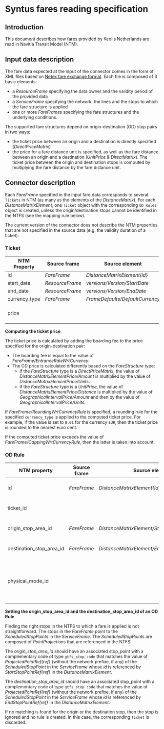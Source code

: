 # Syntus fares reading specification
## Introduction
This document describes how fares provided by Keolis Netherlands are read in Navitia Transit Model (NTM).

## Input data description
The fare data expected at the input of the connector comes in the form of XML files based on [Netex fare exchange format](http://www.normes-donnees-tc.org/wp-content/uploads/2014/07/BNTRA-CN03-GT7_N0064_prCEN_TS_278330_FV_E-part_3-v9-1.pdf). Each file is composed of 3 basic elements:
- a *ResourceFrame* specifying the data owner and the validity period of the provided data
- a *ServiceFrame* specifying the network, the lines and the stops to which the fare structure is applied
- one or more *FareFrame*s specifying the fare structures and the underlying conditions.

The supported fare structures depend on origin-destination (OD) stop pairs in two ways:
- the ticket price between an origin and a destination is directly specified (*DirectPriceMatrix*)
- the price for a fare distance unit is specified, as well as the fare distance between an origin and a destination (*UnitPrice* & *DirectMatrix*). The ticket price between the origin and destination stops is computed by multiplying the fare distance by the fare distance unit.

## Connector description
Each *FareFrame* specified in the input fare data corresponds to several `Tickets` in NTM (as many as the elements of the *DistanceMatrix*). For each *DistanceMatrixElement*, one `Ticket` object with the corresponding `OD Rules` object is created, unless the origin/destination stops cannot be identified in the NTFS (see the mapping rule below).

The current version of the connector does not describe the NTM properties that are not specified in the source data (e.g. the validity duration of a ticket).

### Ticket
NTM Property | Source frame | Source element | Notes/Mapping rule
--- | --- | --- | ---
id | *FareFrame* | *DistanceMatrixElement{id}* |
start_date | *ResourceFrame* | *versions/Version/StartDate* |
end_date | *ResourceFrame* | *versions/Version/EndDate* |
currency_type | *FareFrame* | *FrameDefaults/DefaultCurrency* |
price | | | See the mapping rule below.

**Computing the ticket price**

The ticket price is calculated by adding the boarding fee to the price specified for the origin-destination pair:
- The boarding fee is equal to the value of *FareFrame/EntranceRateWrtCurrency*.
- The OD price is calculated differently based on the *FareStructure* type:
  - if the *FareStructure* type is a *DirectPriceMatrix*, the value of *DistanceMatrixElementPrice/Amount* is multiplied by the value of *DistanceMatrixElementPrice/Units*.
  - if the *FareStructure* type is a *UnitPrice*, the value of *DistanceMatrixElementPrice/Distance* is multiplied by the value of *GeographicalIntervalPrice/Amount* and then by the value of *GeographicalIntervalPrice/Units*.

If *FareFrame/RoundingWrtCurrencyRule* is specified, a rounding rule for the specified `currency_type` is applied to the computed ticket price. For example, if the value is set to `0.01` for the currency `EUR`, then the ticket price is rounded to the nearest euro cent.

If the computed ticket price exceeds the value of *FareFrame/CappingWrtCurrencyRule*, then the latter is taken into account.

### OD Rule
NTM property | Source frame | Source element | Notes/Mapping rule
--- | --- | --- | ---
id | *FareFrame* | *DistanceMatrixElement{id}* | The id is prefixed with `OD:`.
ticket_id | | | Id of the `Ticket` to which this `OD Rule` is applied.
origin_stop_area_id | *FareFrame* | *DistanceMatrixElement/StartStopPointRef{ref}* | See the mapping rule below.
destination_stop_area_id | *FareFrame* | *DistanceMatrixElement/EndStopPointRef{ref}* | See the mapping rule below.
physical_mode_id | | | Fixed value `Bus`. This field will be necessary for modeling transitions when writing the NTFS fares.

**Setting the origin_stop_area_id and the destination_stop_area_id of an OD Rule**

Finding the right stops in the NTFS to which a fare is applied is not straightforward. The stops in the *FareFrame* point to the *ScheduledStopPoint*s in the *ServiceFrame*. The *ScheduledStopPoint*s are composed of *PointProjection*s that are referenced in the NTFS.

The *origin_stop_area_id* should have an associated stop_point with a complementary code of type `gtfs_stop_code` that matches the value of *ProjectedPointRef{ref}* (without the network prefixe, if any) of the *ScheduledStopPoint* in the *ServiceFrame* whose *id* is referenced by *StartStopPointRef{ref}* in the *DistanceMatrixElement*.

The *destination_stop_area_id* should have an associated stop_point with a complementary code of type `gtfs_stop_code` that matches the value of *ProjectedPointRef{ref}* (without the network prefixe, if any) of the *ScheduledStopPoint* in the *ServiceFrame* whose *id* is referenced by *EndStopPointRef{ref}* in the *DistanceMatrixElement*.

If no matching is found for the origin or the destination stop, then the stop is ignored and no rule is created. In this case, the corresponding `Ticket` is discarded.

